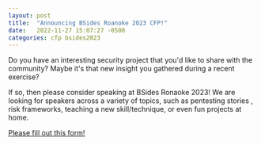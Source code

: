 ```yaml
---
layout: post
title:  "Announcing BSides Roanoke 2023 CFP!"
date:   2022-11-27 15:07:27 -0500
categories: cfp bsides2023
---
```


Do you have an interesting security project that you'd like to share with the
community? Maybe it's that new insight you gathered during a recent exercise?

If so, then please consider speaking at BSides Ronaoke 2023!  We are looking for
speakers across a variety of topics, such as pentesting stories , risk frameworks,
teaching a new skill/technique, or even fun projects at home.

[Please fill out this form!](https://forms.gle/j33fM1Nrm4JL6Mn26)
